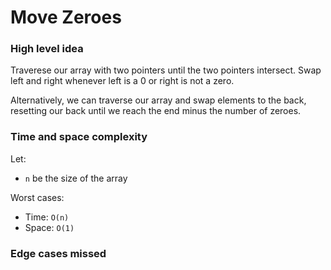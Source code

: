 # Move Zeroes

### High level idea

Traverese our array with two pointers until the two pointers intersect.  Swap left and right whenever left is a 0 or right is not a zero.  

Alternatively, we can traverse our array and swap elements to the back, resetting our back until we reach the end minus the number of zeroes.  

### Time and space complexity

Let: <br>

- `n` be the size of the array<br>

Worst cases: <br>

- Time: `O(n)` <br>
- Space: `O(1)`

### Edge cases missed

